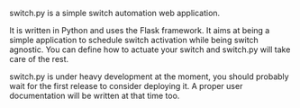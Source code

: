switch.py is a simple switch automation web application. 

It is written in Python and uses the Flask framework. It aims at being a simple application to schedule switch activation while being switch agnostic. You can define how to actuate your switch and switch.py will take care of the rest.

switch.py is under heavy development at the moment, you should probably wait for the first release to consider deploying it. A proper user documentation will be written at that time too.